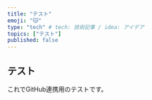 ```yaml
---
title: "テスト"
emoji: "😽"
type: "tech" # tech: 技術記事 / idea: アイデア
topics: ["テスト"]
published: false
---
```


## テスト

これでGitHub連携用のテストです。  
